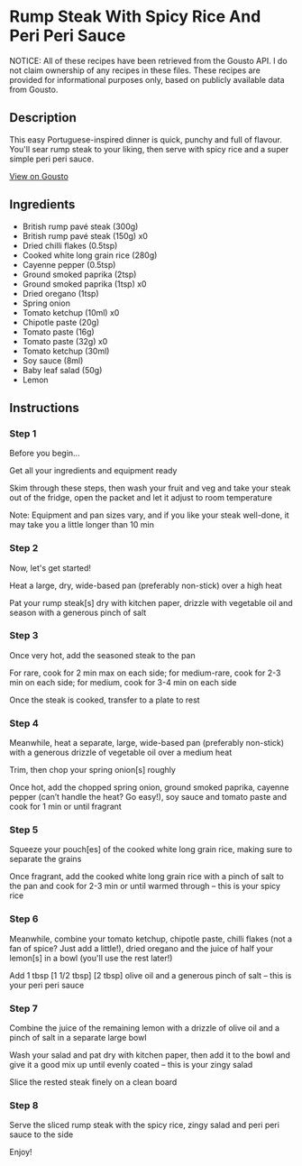# Rump Steak With Spicy Rice And Peri Peri Sauce

NOTICE: All of these recipes have been retrieved from the Gousto API. I do not claim ownership of any recipes in these files. These recipes are provided for informational purposes only, based on publicly available data from Gousto.

## Description

This easy Portuguese-inspired dinner is quick, punchy and full of flavour. You'll sear rump steak to your liking, then serve with spicy rice and a super simple peri peri sauce. 

[View on Gousto](https://www.gousto.co.uk/recipes/cookbook/10-min-steak-spicy-rice-peri-peri-sauce)

## Ingredients

- British rump pavé steak (300g)
- British rump pavé steak (150g) x0
- Dried chilli flakes (0.5tsp)
- Cooked white long grain rice (280g)
- Cayenne pepper (0.5tsp)
- Ground smoked paprika (2tsp)
- Ground smoked paprika (1tsp) x0
- Dried oregano (1tsp)
- Spring onion
- Tomato ketchup (10ml) x0
- Chipotle paste (20g)
- Tomato paste (16g)
- Tomato paste (32g) x0
- Tomato ketchup (30ml)
- Soy sauce (8ml)
- Baby leaf salad (50g)
- Lemon

## Instructions


### Step 1

Before you begin...

Get all your ingredients and equipment ready

Skim through these steps, then wash your fruit and veg and take your steak out of the fridge, open the packet and let it adjust to room temperature

Note: Equipment and pan sizes vary, and if you like your steak well-done, it may take you a little longer than 10 min


### Step 2

Now, let's get started!

Heat a large, dry, wide-based pan (preferably non-stick) over a high heat

Pat your rump steak[s] dry with kitchen paper, drizzle with vegetable oil and season with a generous pinch of salt


### Step 3

Once very hot, add the seasoned steak to the pan

For rare, cook for 2 min max on each side; for medium-rare, cook for 2-3 min on each side; for medium, cook for 3-4 min on each side

Once the steak is cooked, transfer to a plate to rest


### Step 4

Meanwhile, heat a separate, large, wide-based pan (preferably non-stick) with a generous drizzle of vegetable oil over a medium heat

Trim, then chop your spring onion[s] roughly

Once hot, add the chopped spring onion, ground smoked paprika, cayenne pepper (can’t handle the heat? Go easy!), soy sauce and tomato paste and cook for 1 min or until fragrant


### Step 5

Squeeze your pouch[es] of the cooked white long grain rice, making sure to separate the grains

Once fragrant, add the cooked white long grain rice with a pinch of salt to the pan and cook for 2-3 min or until warmed through – this is your spicy rice


### Step 6

Meanwhile, combine your tomato ketchup, chipotle paste, chilli flakes (not a fan of spice? Just add a little!), dried oregano and the juice of half your lemon[s] in a bowl (you'll use the rest later!)

Add 1 tbsp <span class="text-purple">[1 1/2 tbsp]</span><span class="text-danger"> [2 tbsp]</span> olive oil and a generous pinch of salt – this is your peri peri sauce


### Step 7

Combine the juice of the remaining lemon with a drizzle of olive oil and a pinch of salt in a separate large bowl

Wash your salad and pat dry with kitchen paper, then add it to the bowl and give it a good mix up until evenly coated – this is your zingy salad

Slice the rested steak finely on a clean board

### Step 8

Serve the sliced rump steak with the spicy rice, zingy salad and peri peri sauce to the side

Enjoy!

